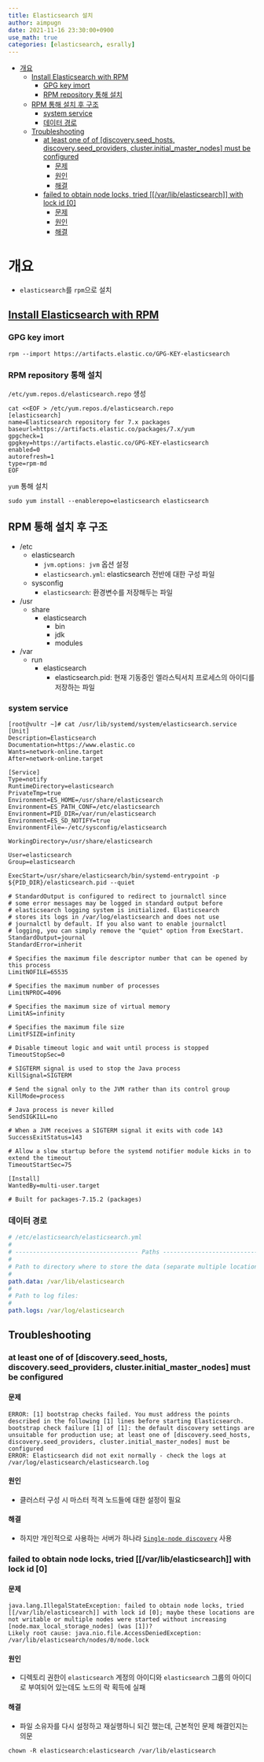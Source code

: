 ```yaml
---
title: Elasticsearch 설치
author: aimpugn
date: 2021-11-16 23:30:00+0900
use_math: true
categories: [elasticsearch, esrally]
---
```

- [개요](#개요)
  - [Install Elasticsearch with RPM](#install-elasticsearch-with-rpm)
    - [GPG key imort](#gpg-key-imort)
    - [RPM repository 통해 설치](#rpm-repository-통해-설치)
  - [RPM 통해 설치 후 구조](#rpm-통해-설치-후-구조)
    - [system service](#system-service)
    - [데이터 경로](#데이터-경로)
  - [Troubleshooting](#troubleshooting)
    - [at least one of of [discovery.seed_hosts, discovery.seed_providers, cluster.initial_master_nodes] must be configured](#at-least-one-of-of-discoveryseed_hosts-discoveryseed_providers-clusterinitial_master_nodes-must-be-configured)
      - [문제](#문제)
      - [원인](#원인)
      - [해결](#해결)
    - [failed to obtain node locks, tried [[/var/lib/elasticsearch]] with lock id [0]](#failed-to-obtain-node-locks-tried-varlibelasticsearch-with-lock-id-0)
      - [문제](#문제-1)
      - [원인](#원인-1)
      - [해결](#해결-1)

# 개요

- `elasticsearch`를 `rpm`으로 설치

## [Install Elasticsearch with RPM](https://www.elastic.co/guide/en/elasticsearch/reference/current/rpm.html#rpm)

### GPG key imort

```shell
rpm --import https://artifacts.elastic.co/GPG-KEY-elasticsearch
```

### RPM repository 통해 설치

`/etc/yum.repos.d/elasticsearch.repo` 생성

```shell
cat <<EOF > /etc/yum.repos.d/elasticsearch.repo
[elasticsearch]
name=Elasticsearch repository for 7.x packages
baseurl=https://artifacts.elastic.co/packages/7.x/yum
gpgcheck=1
gpgkey=https://artifacts.elastic.co/GPG-KEY-elasticsearch
enabled=0
autorefresh=1
type=rpm-md
EOF
```

`yum` 통해 설치

```shell
sudo yum install --enablerepo=elasticsearch elasticsearch
```

## RPM 통해 설치 후 구조

- /etc
  - elasticsearch
    - `jvm.options: jvm` 옵션 설정
    - `elasticsearch.yml`: elasticsearch 전반에 대한 구성 파일
  - sysconfig
    - `elasticsearch`: 환경변수를 저장해두는 파일
- /usr
  - share
    - elasticsearch
      - bin
      - jdk
      - modules
- /var
  - run
    - elasticsearch
      - elasticsearch.pid: 현재 기동중인 엘라스틱서치 프로세스의 아이디를 저장하는 파일

### system service

```shell
[root@vultr ~]# cat /usr/lib/systemd/system/elasticsearch.service
[Unit]
Description=Elasticsearch
Documentation=https://www.elastic.co
Wants=network-online.target
After=network-online.target

[Service]
Type=notify
RuntimeDirectory=elasticsearch
PrivateTmp=true
Environment=ES_HOME=/usr/share/elasticsearch
Environment=ES_PATH_CONF=/etc/elasticsearch
Environment=PID_DIR=/var/run/elasticsearch
Environment=ES_SD_NOTIFY=true
EnvironmentFile=-/etc/sysconfig/elasticsearch

WorkingDirectory=/usr/share/elasticsearch

User=elasticsearch
Group=elasticsearch

ExecStart=/usr/share/elasticsearch/bin/systemd-entrypoint -p ${PID_DIR}/elasticsearch.pid --quiet

# StandardOutput is configured to redirect to journalctl since
# some error messages may be logged in standard output before
# elasticsearch logging system is initialized. Elasticsearch
# stores its logs in /var/log/elasticsearch and does not use
# journalctl by default. If you also want to enable journalctl
# logging, you can simply remove the "quiet" option from ExecStart.
StandardOutput=journal
StandardError=inherit

# Specifies the maximum file descriptor number that can be opened by this process
LimitNOFILE=65535

# Specifies the maximum number of processes
LimitNPROC=4096

# Specifies the maximum size of virtual memory
LimitAS=infinity

# Specifies the maximum file size
LimitFSIZE=infinity

# Disable timeout logic and wait until process is stopped
TimeoutStopSec=0

# SIGTERM signal is used to stop the Java process
KillSignal=SIGTERM

# Send the signal only to the JVM rather than its control group
KillMode=process

# Java process is never killed
SendSIGKILL=no

# When a JVM receives a SIGTERM signal it exits with code 143
SuccessExitStatus=143

# Allow a slow startup before the systemd notifier module kicks in to extend the timeout
TimeoutStartSec=75

[Install]
WantedBy=multi-user.target

# Built for packages-7.15.2 (packages)
```

### 데이터 경로

```yml
# /etc/elasticsearch/elasticsearch.yml
# 
# ----------------------------------- Paths ------------------------------------
#
# Path to directory where to store the data (separate multiple locations by comma):
#
path.data: /var/lib/elasticsearch
#
# Path to log files:
#
path.logs: /var/log/elasticsearch
```

## Troubleshooting

### at least one of of [discovery.seed_hosts, discovery.seed_providers, cluster.initial_master_nodes] must be configured

#### 문제

```shell
ERROR: [1] bootstrap checks failed. You must address the points described in the following [1] lines before starting Elasticsearch.
bootstrap check failure [1] of [1]: the default discovery settings are unsuitable for production use; at least one of [discovery.seed_hosts, discovery.seed_providers, cluster.initial_master_nodes] must be configured
ERROR: Elasticsearch did not exit normally - check the logs at /var/log/elasticsearch/elasticsearch.log
```

#### 원인

- 클러스터 구성 시 마스터 적격 노드들에 대한 설정이 필요

#### 해결

- 하지만 개인적으로 사용하는 서버가 하나라 [`Single-node discovery`](https://www.elastic.co/guide/en/elasticsearch/reference/current/bootstrap-checks.html#single-node-discovery) 사용

### failed to obtain node locks, tried [[/var/lib/elasticsearch]] with lock id [0]

#### 문제

```shell
java.lang.IllegalStateException: failed to obtain node locks, tried [[/var/lib/elasticsearch]] with lock id [0]; maybe these locations are not writable or multiple nodes were started without increasing [node.max_local_storage_nodes] (was [1])?
Likely root cause: java.nio.file.AccessDeniedException: /var/lib/elasticsearch/nodes/0/node.lock
```

#### 원인

- 디렉토리 권한이 `elasticsearch` 계정의 아이디와 `elasticsearch` 그룹의 아이디로 부여되어 있는데도 노드의 락 획득에 실패

#### 해결

- 파일 소유자를 다시 설정하고 재실행하니 되긴 했는데, 근본적인 문제 해결인지는 의문

```
chown -R elasticsearch:elasticsearch /var/lib/elasticsearch
```

